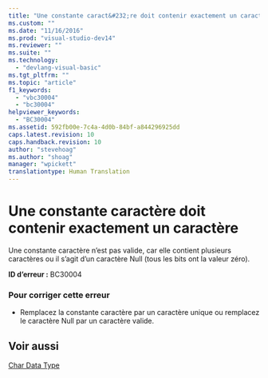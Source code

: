 ```yaml
---
title: "Une constante caract&#232;re doit contenir exactement un caract&#232;re | Microsoft Docs"
ms.custom: ""
ms.date: "11/16/2016"
ms.prod: "visual-studio-dev14"
ms.reviewer: ""
ms.suite: ""
ms.technology: 
  - "devlang-visual-basic"
ms.tgt_pltfrm: ""
ms.topic: "article"
f1_keywords: 
  - "vbc30004"
  - "bc30004"
helpviewer_keywords: 
  - "BC30004"
ms.assetid: 592fb00e-7c4a-4d0b-84bf-a844296925dd
caps.latest.revision: 10
caps.handback.revision: 10
author: "stevehoag"
ms.author: "shoag"
manager: "wpickett"
translationtype: Human Translation
---
```

# Une constante caract&#232;re doit contenir exactement un caract&#232;re
Une constante caractère n’est pas valide, car elle contient plusieurs caractères ou il s’agit d’un caractère Null \(tous les bits ont la valeur zéro\).  
  
 **ID d’erreur :** BC30004  
  
### Pour corriger cette erreur  
  
-   Remplacez la constante caractère par un caractère unique ou remplacez le caractère Null par un caractère valide.  
  
## Voir aussi  
 [Char Data Type](../../visual-basic/language-reference/data-types/char-data-type.md)